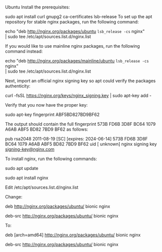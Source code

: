 Ubuntu
Install the prerequisites:

sudo apt install curl gnupg2 ca-certificates lsb-release
To set up the apt repository for stable nginx packages, run the following command:

echo "deb http://nginx.org/packages/ubuntu `lsb_release -cs` nginx" \
    | sudo tee /etc/apt/sources.list.d/nginx.list
    
If you would like to use mainline nginx packages, run the following command instead:

echo "deb http://nginx.org/packages/mainline/ubuntu `lsb_release -cs` nginx" \
    | sudo tee /etc/apt/sources.list.d/nginx.list
    
Next, import an official nginx signing key so apt could verify the packages authenticity:

curl -fsSL https://nginx.org/keys/nginx_signing.key | sudo apt-key add -

Verify that you now have the proper key:

sudo apt-key fingerprint ABF5BD827BD9BF62

The output should contain the full fingerprint 573B FD6B 3D8F BC64 1079 A6AB ABF5 BD82 7BD9 BF62 as follows:

pub   rsa2048 2011-08-19 [SC] [expires: 2024-06-14]
      573B FD6B 3D8F BC64 1079  A6AB ABF5 BD82 7BD9 BF62
uid   [ unknown] nginx signing key <signing-key@nginx.com>

To install nginx, run the following commands:

sudo apt update

sudo apt install nginx

Edit /etc/apt/sources.list.d/nginx.list

Change: 

  deb http://nginx.org/packages/ubuntu/ bionic nginx
  
  deb-src http://nginx.org/packages/ubuntu/ bionic nginx  

To:

  deb [arch=amd64] http://nginx.org/packages/ubuntu/ bionic nginx
  
  deb-src http://nginx.org/packages/ubuntu/ bionic nginx
